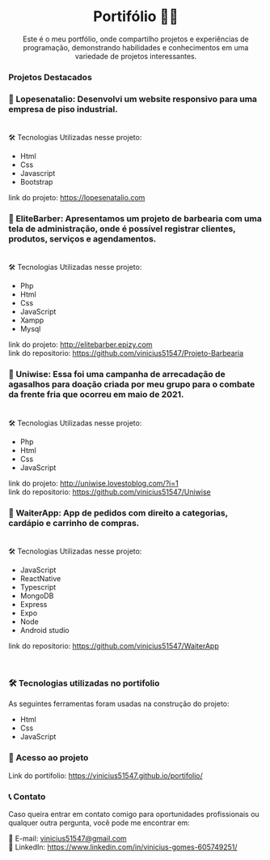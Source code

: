 <h1 align="center">Portifólio 👨‍💻</h1>

<p align="center">Este é o meu portfólio, onde compartilho projetos e experiências de programação, demonstrando habilidades e conhecimentos em uma variedade de projetos interessantes.</p>

### Projetos Destacados

### 🔸 Lopesenatalio: Desenvolvi um website responsivo para uma empresa de piso industrial. <br /><br />
🛠 Tecnologias Utilizadas nesse projeto:

- Html
- Css 
- Javascript
- Bootstrap

link do projeto: https://lopesenatalio.com

### 🔸 EliteBarber: Apresentamos um projeto de barbearia com uma tela de administração, onde é possível registrar clientes, produtos, serviços e agendamentos. <br /><br />
🛠 Tecnologias Utilizadas nesse projeto:

- Php
- Html
- Css
- JavaScript
- Xampp
- Mysql

link do projeto: http://elitebarber.epizy.com <br />
link do repositorio: https://github.com/vinicius51547/Projeto-Barbearia

### 🔸 Uniwise: Essa foi uma campanha de arrecadação de agasalhos para doação criada por meu grupo para o combate da frente fria que ocorreu em maio de 2021. <br /><br />
🛠 Tecnologias Utilizadas nesse projeto:

- Php
- Html
- Css
- JavaScript

link do projeto: http://uniwise.lovestoblog.com/?i=1 <br />
link do repositorio: https://github.com/vinicius51547/Uniwise

### 🔸 WaiterApp: App de pedidos com direito a categorias, cardápio e carrinho de compras. <br /><br />
🛠 Tecnologias Utilizadas nesse projeto:

- JavaScript
- ReactNative
- Typescript
- MongoDB
- Express
- Expo
- Node
- Android studio

link do repositorio: https://github.com/vinicius51547/WaiterApp

<br />

### 🛠 Tecnologias utilizadas no portifolio
As seguintes ferramentas foram usadas na construção do projeto:

- Html
- Css
- JavaScript

### 🔗 Acesso ao projeto
Link do portifolio: https://vinicius51547.github.io/portifolio/

### 📞 Contato

Caso queira entrar em contato comigo para oportunidades profissionais ou qualquer outra pergunta, você pode me encontrar em:

📧 E-mail: vinicius51547@gmail.com <br />
🔗 LinkedIn: https://www.linkedin.com/in/vinicius-gomes-605749251/
